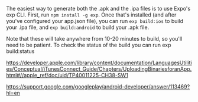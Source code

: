 The easiest way to generate both the .apk and the .ipa files is to use Expo's exp CLI. First, run `npm install -g exp`. Once that's installed (and after you've configured your app.json file), you can run `exp build:ios` to build your .ipa file, and `exp build:android` to build your .apk file.

Note that these will take anywhere from 10-20 minutes to build, so you'll need to be patient. To check the status of the build you can run exp build:status

https://developer.apple.com/library/content/documentation/LanguagesUtilities/Conceptual/iTunesConnect_Guide/Chapters/UploadingBinariesforanApp.html#//apple_ref/doc/uid/TP40011225-CH38-SW1

https://support.google.com/googleplay/android-developer/answer/113469?hl=en